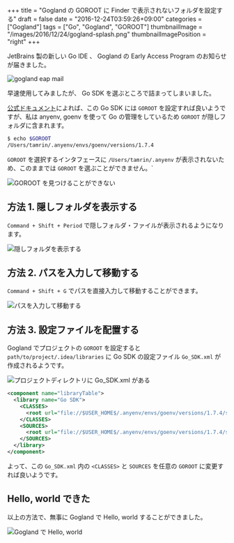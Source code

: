 +++
title = "Gogland の GOROOT に Finder で表示されないフォルダを設定する"
draft = false
date = "2016-12-24T03:59:26+09:00"
categories = ["Gogland"]
tags = ["Go", "Gogland", "GOROOT"]
thumbnailImage = "/images/2016/12/24/gogland-splash.png"
thumbnailImagePosition = "right"
+++

JetBrains 製の新しい Go IDE 、 Gogland の Early Access Program のお知らせが届きました。

![gogland eap mail](/images/2016/12/24/gogland-eap-mail.png)

早速使用してみましたが、 Go SDK を選ぶところで詰まってしまいました。

[公式ドキュメント](https://www.jetbrains.com/help/go/1.0/getting-started-with-gogland.html#setting_up_sdk)によれば、この Go SDK には `GOROOT` を設定すれば良いようですが、私は anyenv, goenv を使って Go の管理をしているため `GOROOT` が隠しフォルダに含まれます。

```sh
$ echo $GOROOT
/Users/tamrin/.anyenv/envs/goenv/versions/1.7.4
```

`GOROOT` を選択するインタフェースに `/Users/tamrin/.anyenv` が表示されないため、このままでは `GOROOT` を選ぶことができません。`

![GOROOT を見つけることができない](/images/2016/12/24/interface.png)

## 方法 1. 隠しフォルダを表示する

`Command + Shift + Period` で隠しフォルダ・ファイルが表示されるようになります。

![隠しフォルダを表示する](/images/2016/12/24/show-hidden-folders.png)

## 方法 2. パスを入力して移動する

`Command + Shift + G` でパスを直接入力して移動することができます。

![パスを入力して移動する](/images/2016/12/24/go-to-the-folder.png)

## 方法 3. 設定ファイルを配置する

Gogland でプロジェクトの `GOROOT` を設定すると `path/to/project/.idea/libraries` に Go SDK の設定ファイル `Go_SDK.xml` が作成されるようです。

![プロジェクトディレクトリに Go_SDK.xml がある](/images/2016/12/24/go-sdk-xml.png)

```xml:Go_SDK.xml
<component name="libraryTable">
  <library name="Go SDK">
    <CLASSES>
      <root url="file://$USER_HOME$/.anyenv/envs/goenv/versions/1.7.4/src" />
    </CLASSES>
    <SOURCES>
      <root url="file://$USER_HOME$/.anyenv/envs/goenv/versions/1.7.4/src" />
    </SOURCES>
  </library>
</component>
```

よって、この `Go_SDK.xml` 内の `<CLASSES>` と `SOURCES` を任意の `GOROOT` に変更すれば良いようです。

## Hello, world できた

以上の方法で、無事に Gogland で Hello, world することができました。

![Gogland で Hello, world](/images/2016/12/24/hello-world.png)
